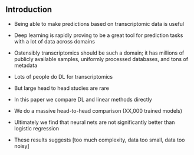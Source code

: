 ## Introduction

- Being able to make predictions based on transcriptomic data is useful

- Deep learning is rapidly proving to be a great tool for prediction tasks with a lot of data across domains
- Ostensibly transcriptomics should be such a domain; it has millions of publicly available samples, uniformly processed databases, and tons of metadata
- Lots of people do DL for transcriptomics
- But large head to head studies are rare

- In this paper we compare DL and linear methods directly 
- We do a massive head-to-head comparison (XX,000 trained models)
- Ultimately we find that neural nets are not significantly better than logistic regression
- These results suggests [too much complexity, data too small, data too noisy]

